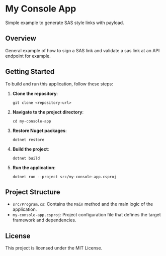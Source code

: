 # My Console App

Simple example to generate SAS style links with payload.

## Overview

General example of how to sign a SAS link and validate a sas link at an API endpoint for example.

## Getting Started

To build and run this application, follow these steps:

1. **Clone the repository**:
   ```
   git clone <repository-url>
   ```

2. **Navigate to the project directory**:
   ```
   cd my-console-app
   ```

3. **Restore Nuget packages**:
   ```
   dotnet restore
   ```

4. **Build the project**:
   ```
   dotnet build
   ```

5. **Run the application**:
   ```
   dotnet run --project src/my-console-app.csproj
   ```

## Project Structure

- `src/Program.cs`: Contains the `Main` method and the main logic of the application.
- `my-console-app.csproj`: Project configuration file that defines the target framework and dependencies.

## License

This project is licensed under the MIT License.